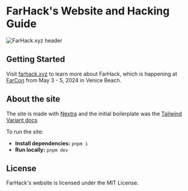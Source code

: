 # FarHack's Website and Hacking Guide

![FarHack.xyz header](https://i.imgur.com/YOucFuO.png)

## Getting Started

Visit [farhack.xyz](https://farhack.xyz) to learn more about FarHack, which is happening at [FarCon](https://farcon.xyz) from May 3 - 5, 2024 in Venice Beach.

## About the site

The site is made with [Nextra](https://nextra.site/) and the initial boilerplate was the [Tailwind Variant docs](https://github.com/nextui-org/tailwind-variants-docs)

To run the site:
- **Install dependencies:** `pnpm i`
- **Run locally:** `pnpm dev`


## License

FarHack's website is licensed under the MIT License.